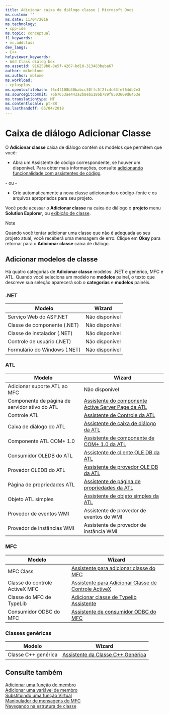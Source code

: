 ```yaml
---
title: Adicionar caixa de diálogo classe | Microsoft Docs
ms.custom: ''
ms.date: 11/04/2016
ms.technology:
- cpp-ide
ms.topic: conceptual
f1_keywords:
- vc.addclass
dev_langs:
- C++
helpviewer_keywords:
- Add Class dialog box
ms.assetid: 916259b8-8e5f-4267-bd10-313483beba67
author: mikeblome
ms.author: mblome
ms.workload:
- cplusplus
ms.openlocfilehash: f6c4f108b30babcc30ffc5f2fc4c63fe764db2e3
ms.sourcegitcommit: 76b7653ae443a2b8eb1186b789f8503609d6453e
ms.translationtype: MT
ms.contentlocale: pt-BR
ms.lasthandoff: 05/04/2018
---
```

# <a name="add-class-dialog-box"></a>Caixa de diálogo Adicionar Classe
O **Adicionar classe** caixa de diálogo contém os modelos que permitem que você:  
  
-   Abra um Assistente de código correspondente, se houver um disponível. Para obter mais informações, consulte [adicionando funcionalidade com assistentes de código](../ide/adding-functionality-with-code-wizards-cpp.md).  
  
 \- ou -  
  
-   Crie automaticamente a nova classe adicionando o código-fonte e os arquivos apropriados para seu projeto.  
  
 Você pode acessar o **Adicionar classe** na caixa de diálogo o **projeto** menu **Solution Explorer**, ou [exibição de classe](http://msdn.microsoft.com/en-us/8d7430a9-3e33-454c-a9e1-a85e3d2db925).  
  
> [!NOTE]
>  Quando você tentar adicionar uma classe que não é adequada ao seu projeto atual, você receberá uma mensagem de erro. Clique em **Okey** para retornar para o **Adicionar classe** caixa de diálogo.  
  
## <a name="add-class-templates"></a>Adicionar modelos de classe  
 Há quatro categorias de **Adicionar classe** modelos: .NET e genérico, MFC e ATL. Quando você seleciona um modelo no **modelos** painel, o texto que descreve sua seleção aparecerá sob o **categorias** e **modelos** painéis.  
  
### <a name="net"></a>.NET  
  
|Modelo|Wizard|  
|--------------|------------|  
|Serviço Web do ASP.NET|Não disponível|  
|Classe de componente (.NET)|Não disponível|  
|Classe de instalador (.NET)|Não disponível|  
|Controle de usuário (.NET)|Não disponível|  
|Formulário do Windows (.NET)|Não disponível|  
  
### <a name="atl"></a>ATL  
  
|Modelo|Wizard|  
|--------------|------------|  
|Adicionar suporte ATL ao MFC|Não disponível|  
|Componente de página de servidor ativo do ATL|[Assistente do componente Active Server Page da ATL](../atl/reference/atl-active-server-page-component-wizard.md)|  
|Controle ATL|[Assistente de Controle da ATL](../atl/reference/atl-control-wizard.md)|  
|Caixa de diálogo do ATL|[Assistente de caixa de diálogo da ATL](../atl/reference/atl-dialog-wizard.md)|  
|Componente ATL COM+ 1.0|[Assistente de componente de COM+ 1.0 da ATL](../atl/reference/atl-com-plus-1-0-component-wizard.md)|  
|Consumidor OLEDB do ATL|[Assistente de cliente OLE DB da ATL](../atl/reference/atl-ole-db-consumer-wizard.md)|  
|Provedor OLEDB do ATL|[Assistente de provedor OLE DB da ATL](../atl/reference/atl-ole-db-provider-wizard.md)|  
|Página de propriedades ATL|[Assistente de página de propriedades da ATL](../atl/reference/atl-property-page-wizard.md)|  
|Objeto ATL simples|[Assistente de objeto simples da ATL](../atl/reference/atl-simple-object-wizard.md)|  
|Provedor de eventos WMI|Assistente de provedor de eventos do WMI|  
|Provedor de instâncias WMI|Assistente de provedor de instância WMI|  
  
### <a name="mfc"></a>MFC  
  
|Modelo|Wizard|  
|--------------|------------|  
|MFC Class|[Assistente para adicionar classe do MFC](../mfc/reference/mfc-add-class-wizard.md)|  
|Classe do controle ActiveX MFC|[Assistente para Adicionar Classe de Controle ActiveX](../ide/add-class-from-activex-control-wizard.md)|  
|Classe do MFC de TypeLib|[Adicionar classe de Typelib Assistente](../mfc/reference/add-class-from-typelib-wizard.md)|  
|Consumidor ODBC do MFC|[Assistente de consumidor ODBC do MFC](../mfc/reference/mfc-odbc-consumer-wizard.md)|  
  
### <a name="generic-classes"></a>Classes genéricas  
  
|Modelo|Wizard|  
|--------------|------------|  
|Classe C++ genérica|[Assistente da Classe C++ Genérica](../ide/generic-cpp-class-wizard.md)|  
  
## <a name="see-also"></a>Consulte também  
 [Adicionar uma função de membro](../ide/adding-a-member-function-visual-cpp.md)   
 [Adicionar uma variável de membro](../ide/adding-a-member-variable-visual-cpp.md)   
 [Substituindo uma função Virtual](../ide/overriding-a-virtual-function-visual-cpp.md)   
 [Manipulador de mensagens do MFC](../mfc/reference/adding-an-mfc-message-handler.md)   
 [Navegando na estrutura de classe](../ide/navigating-the-class-structure-visual-cpp.md)